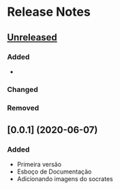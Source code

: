 # Release Notes

## [Unreleased](https://github.com/private-justice/docs/compare/v0.0.1...master)

### Added

- 

### Changed

### Removed

## [0.0.1] (2020-06-07)

### Added

- Primeira versão
- Esboço de Documentação
- Adicionando imagens do socrates
